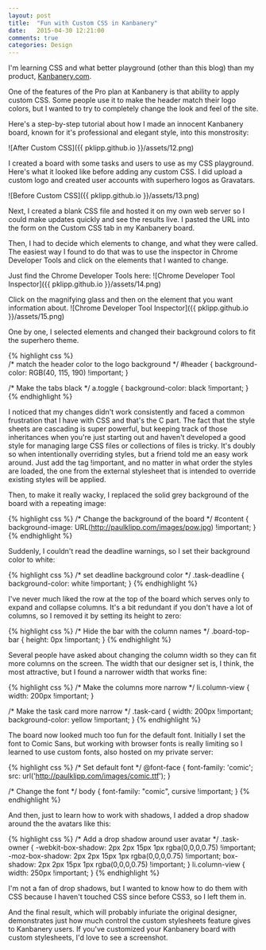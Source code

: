 ```yaml
---
layout: post
title:  "Fun with Custom CSS in Kanbanery"
date:   2015-04-30 12:21:00
comments: true
categories: Design
---
```


I'm learning CSS and what better playground (other than this blog) than my product, [Kanbanery.com](http://kanbanery.com).

One of the features of the Pro plan at Kanbanery is that ability to apply custom CSS. Some people use it to make the header match their logo colors, but I wanted to try to completely change the look and feel of the site. 

Here's a step-by-step tutorial about how I made an innocent Kanbanery board, known for it's professional and elegant style, into this monstrosity:

![After Custom CSS]({{ pklipp.github.io }}/assets/12.png)

I created a board with some tasks and users to use as my CSS playground. Here's what it looked like before adding any custom CSS. I did upload a custom logo and created user accounts with superhero logos as Gravatars.

![Before Custom CSS]({{ pklipp.github.io }}/assets/13.png)

Next, I created a blank CSS file and hosted it on my own web server so I could make updates quickly and see the results live. I pasted the URL into the form on the Custom CSS tab in my Kanbanery board.

Then, I had to decide which elements to change, and what they were called. The easiest way I found to do that was to use the inspector in Chrome Developer Tools and click on the elements that I wanted to change.

Just find the Chrome Developer Tools here:
![Chrome Developer Tool Inspector]({{ pklipp.github.io }}/assets/14.png)

Click on the magnifying glass and then on the element that you want information about.
![Chrome Developer Tool Inspector]({{ pklipp.github.io }}/assets/15.png)

One by one, I selected elements and changed their background colors to fit the superhero theme. 

{% highlight css %}  
/* match the header color to the logo background */
#header {
  background-color: RGB(40, 115, 190) !important;
}

/* Make the tabs black */
a.toggle {
  background-color: black !important;
}
{% endhighlight %}

I noticed that my changes didn't work consistently and faced a common frustration that I have with CSS and that's the C part. The fact that the style sheets are cascading is super powerful, but keeping track of those inheritances when you're just starting out and haven't developed a good style for managing large CSS files or collections of files is tricky. It's doubly so when intentionally overriding styles, but a friend told me an easy work around. Just add the tag !important, and no matter in what order the styles are loaded, the one from the external stylesheet that is intended to override existing styles will be applied.

Then, to make it really wacky, I replaced the solid grey background of the board with a repeating image:

{% highlight css %}
/* Change the background of the board */
#content {
	background-image: URL(http://paulklipp.com/images/pow.jpg) !important;
}
{% endhighlight %}

Suddenly, I couldn't read the deadline warnings, so I set their background color to white:

{% highlight css %}
/* set deadline background color */
.task-deadline {
	background-color: white !important;
}
{% endhighlight %}

I've never much liked the row at the top of the board which serves only to expand and collapse columns. It's a bit redundant if you don't have a lot of columns, so I removed it by setting its height to zero:

{% highlight css %}
/* Hide the bar with the column names */
.board-top-bar {
  height: 0px !important;
}
{% endhighlight %}

Several people have asked about changing the column width so they can fit more columns on the screen. The width that our designer set is, I think, the most attractive, but I found a narrower width that works fine:

{% highlight css %}
/* Make the columns more narrow */
li.column-view {
  width: 200px !important;
}

/* Make the task card more narrow */
.task-card {
	width: 200px !important;
	background-color: yellow !important;
}
{% endhighlight %}

The board now looked much too fun for the default font. Initially I set the font to Comic Sans, but working with browser fonts is really limiting so I learned to use custom fonts, also hosted on my private server:

{% highlight css %}
/* Set default font */
@font-face {
    font-family: 'comic';
    src: url('http://paulklipp.com/images/comic.ttf');
}

/* Change the font */
body {
  font-family: "comic", cursive !important;
}
{% endhighlight %}

And then, just to learn how to work with shadows, I added a drop shadow around the the avatars like this:

{% highlight css %}
/* Add a drop shadow around user avatar */
.task-owner {
	-webkit-box-shadow: 2px 2px 15px 1px rgba(0,0,0,0.75) !important;
-moz-box-shadow: 2px 2px 15px 1px rgba(0,0,0,0.75) !important;
box-shadow: 2px 2px 15px 1px rgba(0,0,0,0.75) !important;
}
li.column-view {
	width: 250px !important;
}
{% endhighlight %}

I'm not a fan of drop shadows, but I wanted to know how to do them with CSS because I haven't touched CSS since before CSS3, so I left them in.

And the final result, which will probably infuriate the original designer, demonstrates just how much control the custom stylesheets feature gives to Kanbanery users. If you've customized your Kanbanery board with custom stylesheets, I'd love to see a screenshot.




